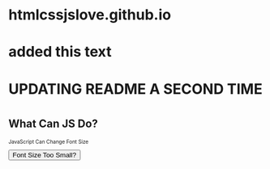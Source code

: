 # htmlcssjslove.github.io

<!DOCTYPE html>
<html lang="en">
<head>
    <meta charset="UTF-8">
    <title>Learning Java Script</title>
    
   
</head>
<body>

<h1>added this text<h1> 
<h1> UPDATING README A SECOND TIME<h1>
<h2>What Can JS Do?</h2>
<p id="para" style="font-size: 10px">JavaScript Can Change Font Size</p>
<button onclick="document.getElementById('para').style.fontSize='35px'">Font Size Too Small?
    
</button>
</body>
</html>
